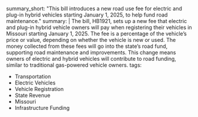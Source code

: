 summary_short: "This bill introduces a new road use fee for electric and plug-in hybrid vehicles starting January 1, 2025, to help fund road maintenance."
summary: |
  The bill, HB1921, sets up a new fee that electric and plug-in hybrid vehicle owners will pay when registering their vehicles in Missouri starting January 1, 2025. The fee is a percentage of the vehicle’s price or value, depending on whether the vehicle is new or used. The money collected from these fees will go into the state’s road fund, supporting road maintenance and improvements. This change means owners of electric and hybrid vehicles will contribute to road funding, similar to traditional gas-powered vehicle owners.
tags:
  - Transportation
  - Electric Vehicles
  - Vehicle Registration
  - State Revenue
  - Missouri
  - Infrastructure Funding
